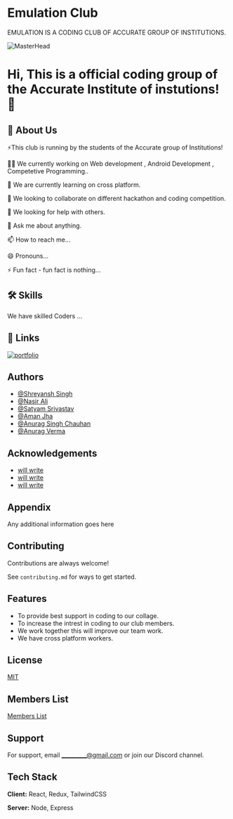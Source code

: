 
# Emulation Club

EMULATION IS A CODING CLUB OF ACCURATE GROUP OF INSTITUTIONS.

![MasterHead](https://github.com/Nasir-buddy/Emulation-accurate/blob/main/emulation%20animated%20banner.gif)

# Hi, This is a official coding group of the Accurate Institute of instutions! 👋


## 🚀 About Us
⚡️This club is running by the students of the Accurate group of Institutions!



👩‍💻 We currently working on Web development , Android Development , Competetive Programming..

🧠 We are currently learning on cross platform.

👯‍ We looking to collaborate on different hackathon and coding competition.

🤔 We looking for help with others.

💬 Ask me about anything.

📫 How to reach me...

😄 Pronouns...

⚡️ Fun fact - fun fact is nothing...


## 🛠 Skills
We have skilled Coders ...


## 🔗 Links
[![portfolio](https://img.shields.io/badge/our_portfolio-000?style=for-the-badge&logo=ko-fi&logoColor=white)](https://github.com/Emulation-accurate/EmulationWebsite)

## Authors

- [@Shreyansh Singh](https://www.github.com/Shreyansh2407)
- [@Nasir Ali](https://www.github.com/nasir-buddy)
- [@Satyam Srivastav](https://www.github.com/)
- [@Aman Jha](https://www.github.com/)
- [@Anurag Singh Chauhan](https://www.github.com/anuragchauhan766)
- [@Anurag Verma](https://www.github.com/)

## Acknowledgements

 - [will write](https://awesomeopensource.com/project/elangosundar/awesome-README-templates)
 - [will write](https://github.com/matiassingers/awesome-readme)
 - [will write](https://bulldogjob.com/news/449-how-to-write-a-good-readme-for-your-github-project)


## Appendix

Any additional information goes here


## Contributing

Contributions are always welcome!

See `contributing.md` for ways to get started.


## Features

- To provide best support in coding to our collage.
- To increase the intrest in coding to our club members.
- We work together this will improve our team work.
- We have cross platform workers.


## License

[MIT](https://choosealicense.com/licenses/mit/)


## Members List

[Members List](https://linktodocumentation)


## Support

For support, email _________@gmail.com or join our Discord channel.


## Tech Stack

**Client:** React, Redux, TailwindCSS

**Server:** Node, Express

